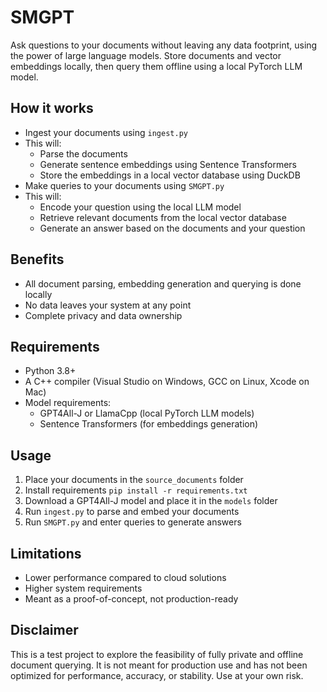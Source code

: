 # SMGPT

Ask questions to your documents without leaving any data footprint, using the power of large language models. Store documents and vector embeddings locally, then query them offline using a local PyTorch LLM model.

## How it works

- Ingest your documents using `ingest.py`
- This will:
  - Parse the documents 
  - Generate sentence embeddings using Sentence Transformers
  - Store the embeddings in a local vector database using DuckDB
- Make queries to your documents using `SMGPT.py`
- This will:
  - Encode your question using the local LLM model
  - Retrieve relevant documents from the local vector database
  - Generate an answer based on the documents and your question

## Benefits

- All document parsing, embedding generation and querying is done locally
- No data leaves your system at any point
- Complete privacy and data ownership

## Requirements

- Python 3.8+
- A C++ compiler (Visual Studio on Windows, GCC on Linux, Xcode on Mac)
- Model requirements:
  - GPT4All-J or LlamaCpp (local PyTorch LLM models)
  - Sentence Transformers (for embeddings generation)

## Usage

1. Place your documents in the `source_documents` folder
2. Install requirements `pip install -r requirements.txt` 
3. Download a GPT4All-J model and place it in the `models` folder
4. Run `ingest.py` to parse and embed your documents
5. Run `SMGPT.py` and enter queries to generate answers

## Limitations

- Lower performance compared to cloud solutions
- Higher system requirements 
- Meant as a proof-of-concept, not production-ready

## Disclaimer

This is a test project to explore the feasibility of fully private and offline document querying. It is not meant for production use and has not been optimized for performance, accuracy, or stability. Use at your own risk.